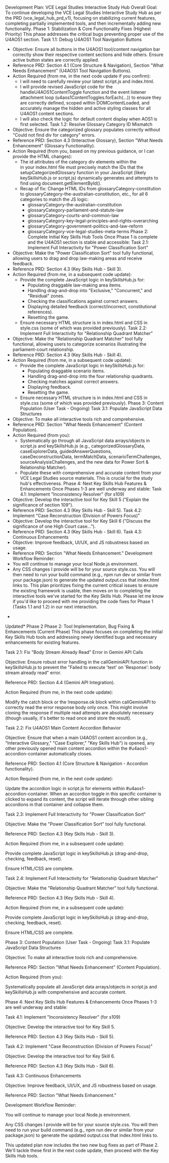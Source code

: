 Development Plan: VCE Legal Studies Interactive Study Hub
Overall Goal: To continue developing the VCE Legal Studies Interactive Study Hub as per the PRD (vce_legal_hub_prd_v1), focusing on stabilizing current features, completing partially implemented tools, and then incrementally adding new functionality.
Phase 1: Stabilization & Core Functionality Fixes (Highest Priority)
This phase addresses the critical bugs preventing proper use of the U4AOS1 section.
Task 1.1: Debug U4AOS1 Tool Navigation Buttons
 * Objective: Ensure all buttons in the U4AOS1 tool/content navigation bar correctly show their respective content sections and hide others. Ensure active button states are correctly applied.
 * Reference PRD: Section 4.1 (Core Structure & Navigation), Section "What Needs Enhancement" (U4AOS1 Tool Navigation Buttons).
 * Action Required (from me, in the next code update if you confirm):
   * I will need to carefully review your latest script.js and index.html.
   * I will provide revised JavaScript code for the handleU4AOS1ContentToggle function and the event listener attachment loop (u4aos1ContentToggles.forEach(...)) to ensure they are correctly defined, scoped within DOMContentLoaded, and accurately manage the hidden and active styling classes for all U4AOS1 content sections.
   * I will also check the logic for default content display when AOS1 is first selected.
Task 1.2: Resolve Glossary Category ID Mismatch
 * Objective: Ensure the categorized glossary populates correctly without "Could not find div for category" errors.
 * Reference PRD: Section 4.3 (Interactive Glossary), Section "What Needs Enhancement" (Glossary Functionality).
 * Action Required (from you, based on my previous guidance, or I can provide the HTML changes):
   * The id attributes of the category div elements within the <div id="categorizedGlossaryContainer"> in your index.html file must precisely match the IDs that the setupCategorizedGlossary function in your JavaScript (likely keySkillsHub.js or script.js) dynamically generates and attempts to find using document.getElementById().
   * Recap of fix: Change HTML IDs from glossaryCategory-constitution to glossaryCategory-the-australian-constitution, etc., for all 6 categories to match the JS logic:
     * glossaryCategory-the-australian-constitution
     * glossaryCategory-parliament-and-statute-law
     * glossaryCategory-courts-and-common-law
     * glossaryCategory-key-legal-principles-and-rights-overarching
     * glossaryCategory-government-politics-and-law-reform
     * glossaryCategory-vce-legal-studies-meta-terms
Phase 2: Complete Initial Key Skills Hub Tools
Once Phase 1 is complete and the U4AOS1 section is stable and accessible:
Task 2.1: Implement Full Interactivity for "Power Classification Sort"
 * Objective: Make the "Power Classification Sort" tool fully functional, allowing users to drag and drop law-making areas and receive feedback.
 * Reference PRD: Section 4.3 (Key Skills Hub - Skill 3).
 * Action Required (from me, in a subsequent code update):
   * Provide the complete JavaScript logic in keySkillsHub.js for:
     * Populating draggable law-making area items.
     * Handling drag-and-drop into "Exclusive," "Concurrent," and "Residual" zones.
     * Checking the classifications against correct answers.
     * Displaying detailed feedback (correct/incorrect, constitutional references).
     * Resetting the game.
   * Ensure necessary HTML structure is in index.html and CSS in style.css (some of which was provided previously).
Task 2.2: Implement Full Interactivity for "Relationship Quadrant Matcher"
 * Objective: Make the "Relationship Quadrant Matcher" tool fully functional, allowing users to categorize scenarios illustrating the parliament-court relationship.
 * Reference PRD: Section 4.3 (Key Skills Hub - Skill 4).
 * Action Required (from me, in a subsequent code update):
   * Provide the complete JavaScript logic in keySkillsHub.js for:
     * Populating draggable scenario items.
     * Handling drag-and-drop into the four relationship quadrants.
     * Checking matches against correct answers.
     * Displaying feedback.
     * Resetting the game.
   * Ensure necessary HTML structure is in index.html and CSS in style.css (some of which was provided previously).
Phase 3: Content Population (User Task - Ongoing)
Task 3.1: Populate JavaScript Data Structures
 * Objective: To make all interactive tools rich and comprehensive.
 * Reference PRD: Section "What Needs Enhancement" (Content Population).
 * Action Required (from you):
   * Systematically go through all JavaScript data arrays/objects in script.js and keySkillsHub.js (e.g., categorizedGlossaryData, caseExplorerData, guidedAnswerQuestions, caseDeconstructionData, termMatchData, scenarioTermChallenges, sourceAnalysisChallenges, and the new data for Power Sort & Relationship Matcher).
   * Populate these with comprehensive and accurate content from your VCE Legal Studies source materials. This is crucial for the study hub's effectiveness.
Phase 4: Next Key Skills Hub Features & Enhancements
Once Phases 1-3 are well underway and stable:
Task 4.1: Implement "Inconsistency Resolver" (for s109)
 * Objective: Develop the interactive tool for Key Skill 5 ("Explain the significance of section 109").
 * Reference PRD: Section 4.3 (Key Skills Hub - Skill 5).
Task 4.2: Implement "Case Reconstruction (Division of Powers Focus)"
 * Objective: Develop the interactive tool for Key Skill 6 ("Discuss the significance of one High Court case...").
 * Reference PRD: Section 4.3 (Key Skills Hub - Skill 6).
Task 4.3: Continuous Enhancements
 * Objective: Improve feedback, UI/UX, and JS robustness based on usage.
 * Reference PRD: Section "What Needs Enhancement."
Development Workflow Reminder:
 * You will continue to manage your local Node.js environment.
 * Any CSS changes I provide will be for your source style.css. You will then need to run your build command (e.g., npm run dev or similar from your package.json) to generate the updated output.css that index.html links to.
This plan prioritizes fixing the current critical issues to ensure the existing framework is usable, then moves on to completing the interactive tools we've started for the Key Skills Hub.
Please let me know if you'd like to proceed with me providing the code fixes for Phase 1 (Tasks 1.1 and 1.2) in our next interaction.

-
Updated* Phase 2 
Phase 2: Tool Implementation, Bug Fixing & Enhancements (Current Phase)
This phase focuses on completing the initial Key Skills Hub tools and addressing newly identified bugs and necessary enhancements for existing features.

Task 2.1: Fix "Body Stream Already Read" Error in Gemini API Calls

Objective: Ensure robust error handling in the callGeminiAPI function in keySkillsHub.js to prevent the "Failed to execute 'text' on 'Response': body stream already read" error.

Reference PRD: Section 4.4 (Gemini API Integration).

Action Required (from me, in the next code update):

Modify the catch block or the !response.ok block within callGeminiAPI to correctly read the error response body only once. This might involve cloning the response if multiple read attempts are absolutely necessary (though usually, it's better to read once and store the result).

Task 2.2: Fix U4AOS1 Main Content Accordion Behavior

Objective: Ensure that when a main U4AOS1 content accordion (e.g., "Interactive Glossary," "Case Explorer," "Key Skills Hub") is opened, any other previously opened main content accordion within the #u4aos1-accordion-container automatically closes.

Reference PRD: Section 4.1 (Core Structure & Navigation - Accordion functionality).

Action Required (from me, in the next code update):

Update the accordion logic in script.js for elements within #u4aos1-accordion-container. When an accordion toggle in this specific container is clicked to expand its content, the script will iterate through other sibling accordions in that container and collapse them.

Task 2.3: Implement Full Interactivity for "Power Classification Sort"

Objective: Make the "Power Classification Sort" tool fully functional.

Reference PRD: Section 4.3 (Key Skills Hub - Skill 3).

Action Required (from me, in a subsequent code update):

Provide complete JavaScript logic in keySkillsHub.js (drag-and-drop, checking, feedback, reset).

Ensure HTML/CSS are complete.

Task 2.4: Implement Full Interactivity for "Relationship Quadrant Matcher"

Objective: Make the "Relationship Quadrant Matcher" tool fully functional.

Reference PRD: Section 4.3 (Key Skills Hub - Skill 4).

Action Required (from me, in a subsequent code update):

Provide complete JavaScript logic in keySkillsHub.js (drag-and-drop, checking, feedback, reset).

Ensure HTML/CSS are complete.

Phase 3: Content Population (User Task - Ongoing)
Task 3.1: Populate JavaScript Data Structures

Objective: To make all interactive tools rich and comprehensive.

Reference PRD: Section "What Needs Enhancement" (Content Population).

Action Required (from you):

Systematically populate all JavaScript data arrays/objects in script.js and keySkillsHub.js with comprehensive and accurate content.

Phase 4: Next Key Skills Hub Features & Enhancements
Once Phases 1-3 are well underway and stable:

Task 4.1: Implement "Inconsistency Resolver" (for s109)

Objective: Develop the interactive tool for Key Skill 5.

Reference PRD: Section 4.3 (Key Skills Hub - Skill 5).

Task 4.2: Implement "Case Reconstruction (Division of Powers Focus)"

Objective: Develop the interactive tool for Key Skill 6.

Reference PRD: Section 4.3 (Key Skills Hub - Skill 6).

Task 4.3: Continuous Enhancements

Objective: Improve feedback, UI/UX, and JS robustness based on usage.

Reference PRD: Section "What Needs Enhancement."

Development Workflow Reminder:

You will continue to manage your local Node.js environment.

Any CSS changes I provide will be for your source style.css. You will then need to run your build command (e.g., npm run dev or similar from your package.json) to generate the updated output.css that index.html links to.

This updated plan now includes the two new bug fixes as part of Phase 2. We'll tackle these first in the next code update, then proceed with the Key Skills Hub tools.